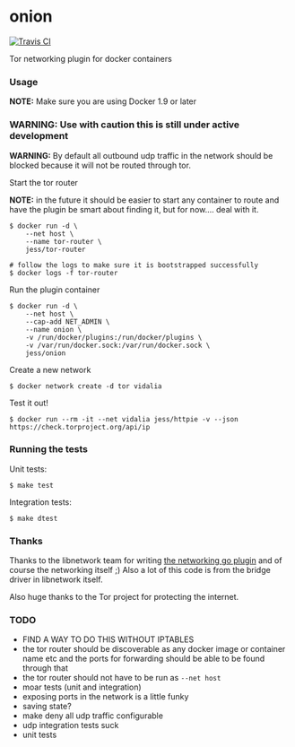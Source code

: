 onion
=====

[![Travis CI](https://travis-ci.org/jfrazelle/onion.svg?branch=master)](https://travis-ci.org/jfrazelle/onion)

Tor networking plugin for docker containers

### Usage

**NOTE:** Make sure you are using Docker 1.9 or later

### **WARNING:** Use with caution this is still under active development

**WARNING:** By default all outbound udp traffic in the network should be blocked
because it will not be routed through tor.

Start the tor router

**NOTE:** in the future it should be easier to start any container to route and
have the plugin be smart about finding it, but for now.... deal with it.
```console
$ docker run -d \
    --net host \
    --name tor-router \
    jess/tor-router

# follow the logs to make sure it is bootstrapped successfully
$ docker logs -f tor-router
```

Run the plugin container

```console
$ docker run -d \
    --net host \
    --cap-add NET_ADMIN \
    --name onion \
    -v /run/docker/plugins:/run/docker/plugins \
    -v /var/run/docker.sock:/var/run/docker.sock \
    jess/onion
```

Create a new network

```console
$ docker network create -d tor vidalia
```

Test it out!

```console
$ docker run --rm -it --net vidalia jess/httpie -v --json https://check.torproject.org/api/ip
```

### Running the tests

Unit tests:

```
$ make test
```

Integration tests:

```
$ make dtest
```

### Thanks

Thanks to the libnetwork team for writing [the networking go plugin](https://github.com/docker/go-plugins-helpers/tree/master/network) and of course the networking itself ;) Also a lot of this code is from the bridge driver in libnetwork itself.

Also huge thanks to the Tor project for protecting the internet.

### TODO

- FIND A WAY TO DO THIS WITHOUT IPTABLES
- the tor router should be discoverable as any docker image or container name
  etc and the ports for forwarding should be able to be found through that
- the tor router should not have to be run as `--net host`
- moar tests (unit and integration)
- exposing ports in the network is a little funky
- saving state?
- make deny all udp traffic configurable
- udp integration tests suck
- unit tests
